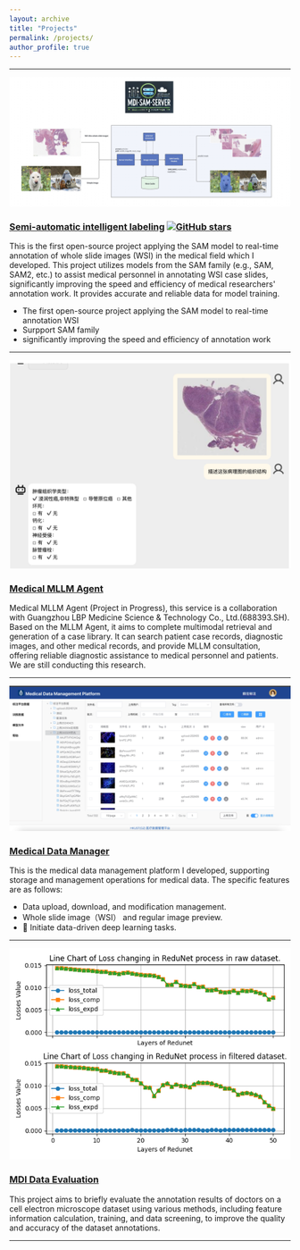 ```yaml
---
layout: archive
title: "Projects"
permalink: /projects/
author_profile: true
---
```

<!-- 
{% if site.author.googlescholar %}
  <div class="wordwrap">You can also find my articles on <a href="{{site.author.googlescholar}}">my Google Scholar profile</a>.</div>
{% endif %}
{% include base_path %} -->

<!-- {% for post in site.publications reversed %}
  {% include archive-single.html %}
{% endfor %} -->

---

<!-- <style>
.project {
  display: flex;
  align-items: flex-start;
  margin-bottom: 20px;
}

.project-image {
  position: relative;
  width: 30%; /* 可以根据需要调整图片大小 */
  margin-right: 20px;
}

.project-description {
  position: relative;
  width: 70%; /* 可以根据需要调整图片大小 */
  margin-right: 20px;
}

.project-image img {
  width: 100%;
  border-radius: 8px;
}

.project-label {
  position: absolute;
  top: 8px;
  left: 8px;
  background-color: #003366; /* 标签背景色 */
  color: #ffffff;
  padding: 4px 8px;
  border-radius: 4px;
  font-size: 0.8em;
}

.project-description h3 {
  position: relative;
  margin-top: 0;
  font-size: 1.0em;
}

.project-description p {
  position: relative;
  margin: 8px 0;
  font-size: 0.9em;
}

.project-description ul {
  margin: 8px 0;
  padding-left: 20px;
  font-size: 0.8em;
}

.project-description a {
  color: #034b94;
  text-decoration: none;
}
</style> -->


<div class="project">
  <div class="project-image">
    <img src="/images/architecture.jpg" alt="Project Image">
  </div>
  <div class="project-description">
    <h3>
        <a href="/projects/annotation">Semi-automatic intelligent labeling</a>
        <a href="https://github.com/HKUSTMDI/mdi-sam-server" target="_blank">
            <img src="https://img.shields.io/github/stars/HKUSTMDI/mdi-sam-server?style=social" alt="GitHub stars">
        </a>
    </h3>
    <p>This is the first open-source project applying the SAM model to real-time annotation of whole slide images (WSI) in the medical field which I developed. This project utilizes models from the SAM family (e.g., SAM, SAM2, etc.) to assist medical personnel in annotating WSI case slides, significantly improving the speed and efficiency of medical researchers' annotation work. It provides accurate and reliable data for model training.</p>
    <ul>
      <li>The first open-source project applying the SAM model to real-time annotation WSI</li>
      <li>Surpport SAM family</li>
      <li>significantly improving the speed and efficiency of annotation work</li>
    </ul>
  </div>
</div>

---

<div class="project">
  <div class="project-image">
    <img src="/images/chatbot_2.jpeg" alt="Project Image">
  </div>
  <div class="project-description">
    <h3>
        <a href="/projects/med-llm">Medical MLLM Agent </a>
    </h3>
    <p>Medical MLLM Agent (Project in Progress), this service is a collaboration with Guangzhou LBP Medicine Science & Technology Co., Ltd.(688393.SH). Based on the MLLM Agent, it aims to complete multimodal retrieval and generation of a case library. It can search patient case records, diagnostic images, and other medical records, and provide MLLM consultation, offering reliable diagnostic assistance to medical personnel and patients. We are still conducting this research.</p>
  </div>
</div>

---

<div class="project">
  <div class="project-image">
    <img src="/images/data-manager.jpeg" alt="Project Image">
  </div>
  <div class="project-description">
    <h3>
        <a href="/projects/data-manager">Medical Data Manager </a>
    </h3>
    <p>This is the medical data management platform I developed, supporting storage and management operations for medical data. The specific features are as follows:</p>
    <ul>
      <li>Data upload, download, and modification management.</li>
      <li>Whole slide image（WSI） and regular image preview.</li>
      <li>🌟 Initiate data-driven deep learning tasks.</li>
    </ul>
  </div>
</div>

---

<div class="project">
  <div class="project-image">
    <img src="/images/redunet_result.png" alt="Project Image">
  </div>
  <div class="project-description">
    <h3>
        <a href="/projects/data-evaluation-system">MDI Data Evaluation </a>
    </h3>
    <p>This project aims to briefly evaluate the annotation results of doctors on a cell electron microscope dataset using various methods, including feature information calculation, training, and data screening, to improve the quality and accuracy of the dataset annotations.</p>
  </div>
</div>

---